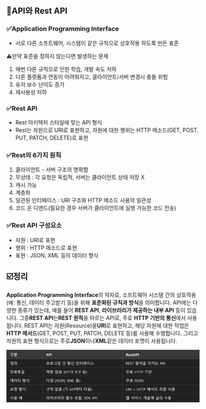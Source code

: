 ## 📖API와 Rest API

### ✅Application Programming Interface

- 서로 다른 소프트웨어, 시스템이 같은 규칙으로 상호작용 하도록 만든 표준

⚠️만약 표준을 정하지 않는다면 발생하는 문제

1. 매번 다른 규칙으로 인한 학습, 개발 속도 저하
2. 다른 플랫폼과 연동이 어려워지고, 클라이언트/서버 변경시 충돌 위험
3. 유지 보수 난이도 증가
4. 재사용성 저하

### ✅Rest API

- Rest 아키텍처 스타일에 맞는 API 형식
- Rest는 자원으로 URI로 표현하고, 자원에 대한 행위는 HTTP 메소드(GET, POST, PUT, PATCH, DELETE)로 표현

### ✅Rest의 6가지 원칙

1. 클라이언트 - 서버 구조의 명확함
2. 무상태 : 각 요청은 독립적, 서버는 클라이언트 상태 저장 X
3. 캐시 가능
4. 계층화
5. 일관된 인터페이스 : URI 구조와 HTTP 메소드 사용의 일관성
6. 코드 온 디맨드(필요한 경우 서버가 클라이언트에 실행 가능한 코드 전송)

### ✅Rest API 구성요소

- 자원 : URI로 표현
- 행위 : HTTP 메소드로 표현
- 표현 : JSON, XML 등의 데이터 형식

## ☑️정리

**Application Programming Interface**의 약자로, 소프트웨어 시스템 간의 상호작용(예: 통신, 데이터 주고받기 등)을 위해 **표준화된 규칙과 방식**을 의미합니다. API에는 다양한 종류가 있는데, 예를 들어 **REST API**, **라이브러리가 제공하는 내부 API** 등이 있습니다. 그중**REST API**는**REST 원칙**을 따르는 API로, 주로 **HTTP 기반의 통신**에서 사용됩니다. REST API는 자원(Resource)을**URI**로 표현하고, 해당 자원에 대한 작업은 **HTTP 메서드**(GET, POST, PUT, PATCH, DELETE 등)를 사용해 수행합니다. 그리고 자원의 표현 형식으로는 주로**JSON**이나**XML**같은 데이터 포맷이 사용됩니다.

![alt text](images/image.png)